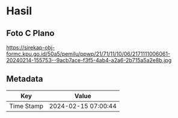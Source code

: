 # Hasil

## Foto C Plano

https://sirekap-obj-formc.kpu.go.id/50a5/pemilu/ppwp/21/71/11/10/06/2171111006061-20240214-155753--9acb7ace-f3f5-4ab4-a2a6-2b715a5a2e8b.jpg


## Metadata

| Key        | Value               |
| ---------- | ------------------- |
| Time Stamp | 2024-02-15 07:00:44 |



